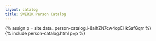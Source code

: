 ```yaml
---
layout: catalog
title: SWERIK Person Catalog
---
```

{% assign p = site.data._person-catalog.i-8aihZN7cw4opEHkSafGqrr %}
{% include person-catalog.html p=p %}

